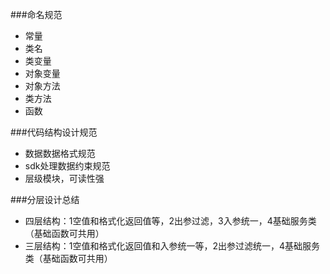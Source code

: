 ###命名规范
* 常量
* 类名
* 类变量
* 对象变量
* 对象方法
* 类方法
* 函数


###代码结构设计规范
* 数据数据格式规范
* sdk处理数据约束规范
* 层级模块，可读性强



###分层设计总结
* 四层结构：1空值和格式化返回值等，2出参过滤，3入参统一，4基础服务类（基础函数可共用）
* 三层结构：1空值和格式化返回值和入参统一等，2出参过滤统一，4基础服务类（基础函数可共用）

